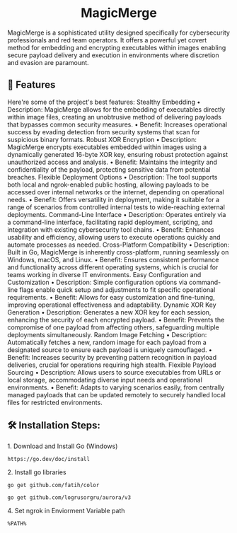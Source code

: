 <h1 align="center" id="title">MagicMerge</h1>

<p id="description">MagicMerge is a sophisticated utility designed specifically for cybersecurity professionals and red team operators. It offers a powerful yet covert method for embedding and encrypting executables within images enabling secure payload delivery and execution in environments where discretion and evasion are paramount.</p>

  
  
<h2>🧐 Features</h2>

Here're some of the project's best features:
Stealthy Embedding
•	Description: MagicMerge allows for the embedding of executables directly within image files, creating an unobtrusive method of delivering payloads that bypasses common security measures.
•	Benefit: Increases operational success by evading detection from security systems that scan for suspicious binary formats.
Robust XOR Encryption
•	Description: MagicMerge encrypts executables embedded within images using a dynamically generated 16-byte XOR key, ensuring robust protection against unauthorized access and analysis.
•	Benefit: Maintains the integrity and confidentiality of the payload, protecting sensitive data from potential breaches.
Flexible Deployment Options
•	Description: The tool supports both local and ngrok-enabled public hosting, allowing payloads to be accessed over internal networks or the internet, depending on operational needs.
•	Benefit: Offers versatility in deployment, making it suitable for a range of scenarios from controlled internal tests to wide-reaching external deployments.
Command-Line Interface
•	Description: Operates entirely via a command-line interface, facilitating rapid deployment, scripting, and integration with existing cybersecurity tool chains.
•	Benefit: Enhances usability and efficiency, allowing users to execute operations quickly and automate processes as needed.
Cross-Platform Compatibility
•	Description: Built in Go, MagicMerge is inherently cross-platform, running seamlessly on Windows, macOS, and Linux.
•	Benefit: Ensures consistent performance and functionality across different operating systems, which is crucial for teams working in diverse IT environments.
Easy Configuration and Customization
•	Description: Simple configuration options via command-line flags enable quick setup and adjustments to fit specific operational requirements.
•	Benefit: Allows for easy customization and fine-tuning, improving operational effectiveness and adaptability.
Dynamic XOR Key Generation
•	Description: Generates a new XOR key for each session, enhancing the security of each encrypted payload.
•	Benefit: Prevents the compromise of one payload from affecting others, safeguarding multiple deployments simultaneously.
Random Image Fetching
•	Description: Automatically fetches a new, random image for each payload from a designated source to ensure each payload is uniquely camouflaged.
•	Benefit: Increases security by preventing pattern recognition in payload deliveries, crucial for operations requiring high stealth.
Flexible Payload Sourcing
•	Description: Allows users to source executables from URLs or local storage, accommodating diverse input needs and operational environments.
•	Benefit: Adapts to varying scenarios easily, from centrally managed payloads that can be updated remotely to securely handled local files for restricted environments.



<h2>🛠️ Installation Steps:</h2>

<p>1. Download and Install Go (Windows)</p>

```
https://go.dev/doc/install
```

<p>2. Install go libraries</p>

```
go get github.com/fatih/color
```

```
go get github.com/logrusorgru/aurora/v3
```

<p>4. Set ngrok in Enviorment Variable path</p>

```
%PATH% 
```

